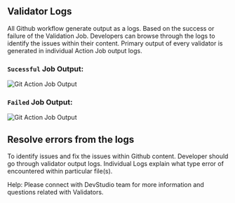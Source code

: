 ## Validator Logs

All Github workflow generate output as a logs. Based on the success or failure of the Validation Job. Developers can browse through the logs to identify the issues within their content. 
Primary output of every validator is generated in individual Action Job output logs. 


### `Sucessful` Job Output: 

![Git Action Job Output](.assets/images/api-validator-pass.png)


### `Failed` Job Output:

![Git Action Job Output](.assets/images/action_error_logs.png)


## Resolve errors from the logs

To identify issues and fix the issues within Github content. Developer should go through validator output logs. Individual Logs explain what type error of encountered within particular file(s).

Help: Please connect with DevStudio team for more information and questions related with Validators. 
